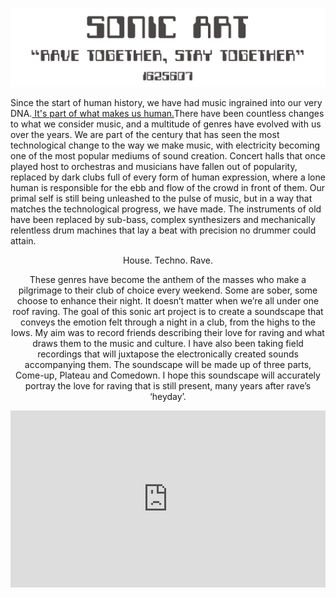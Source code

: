 ![picture 1](images/sonart.png)
<p>Since the start of human history, we have had music ingrained into our very DNA.<a href="https://futurism.com/is-music-in-our-dna"> It's part of what makes us human.</a>There have been countless changes to what we consider music, and a multitude of genres have evolved with us over the years. We are part of the century that has seen the most technological change to the way we make music, with electricity becoming one of the most popular mediums of sound creation. Concert halls that once played host to orchestras and musicians have fallen out of popularity, replaced by dark clubs full of every form of human expression, where a lone human is responsible for the ebb and flow of the crowd in front of them. Our primal self is still being unleashed to the pulse of music, but in a way that matches the technological progress, we have made. The instruments of old have been replaced by sub-bass, complex synthesizers and mechanically relentless drum machines that lay a beat with precision no drummer could attain.<p>

<center><p>House. Techno. Rave.</p>

<p>These genres have become the anthem of the masses who make a pilgrimage to their club of choice every weekend. Some are sober, some choose to enhance their night. It doesn’t matter when we’re all under one roof raving. The goal of this sonic art project is to create a soundscape that conveys the emotion felt through a night in a club, from the highs to the lows. My aim was to record friends describing their love for raving and what draws them to the music and culture. I have also been taking field recordings that will juxtapose the electronically created sounds accompanying them. The soundscape will be made up of three parts, Come-up, Plateau and Comedown. I hope this soundscape will accurately portray the love for raving that is still present, many years after rave’s ‘heyday’.<p>
  
<div style="left: 0; width: 100%; height: 0; position: relative; padding-bottom: 56.2493%;"><iframe src="https://www.youtube.com/embed/eZVSrB9V5wQ" style="border: 0; top: 0; left: 0; width: 100%; height: 100%; position: absolute;" allowfullscreen="" scrolling="no"></iframe></div>
